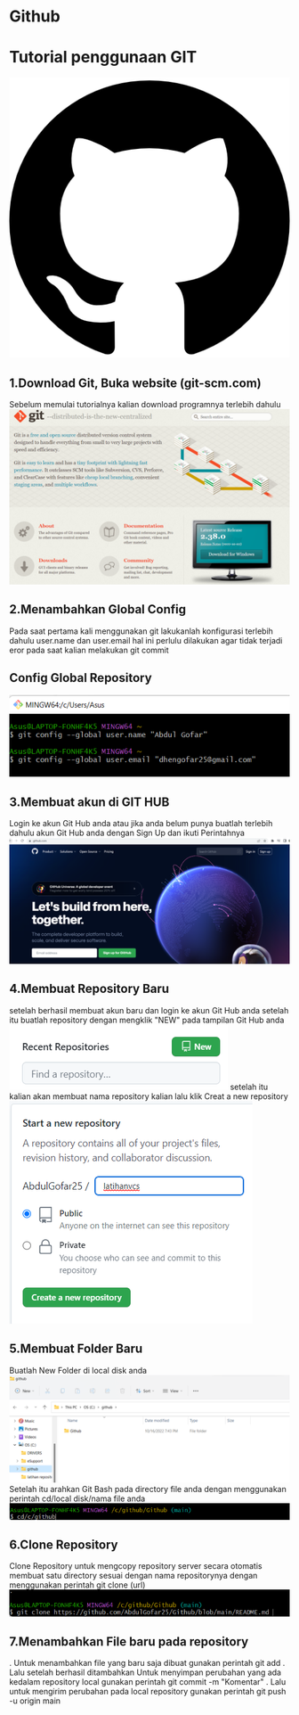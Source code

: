 # Github
# Tutorial penggunaan GIT
![Gambar 1](screenshot/ss1.png)
## 1.Download Git, Buka website (git-scm.com)
Sebelum memulai tutorialnya kalian download programnya terlebih dahulu
![Gambar 2](screenshot/ss14.png)
## 2.Menambahkan Global Config
Pada saat pertama kali menggunakan git lakukanlah konfigurasi terlebih dahulu user.name dan user.email hal ini perlulu dilakukan agar tidak terjadi eror pada saat kalian melakukan git commit
## Config Global Repository
![Gambar 3](screenshot/ss3.png)
## 3.Membuat akun di GIT HUB
Login ke akun Git Hub anda atau jika anda belum punya buatlah terlebih dahulu akun Git Hub anda dengan Sign Up dan ikuti Perintahnya
![gambar 4](screenshot/ss4.png)
## 4.Membuat Repository Baru
setelah berhasil membuat akun baru dan login ke akun Git Hub anda setelah itu buatlah repository dengan mengklik "NEW" pada tampilan Git Hub anda
![Gambar 5](screenshot/ss5.png)
setelah itu kalian akan membuat nama repository kalian lalu klik Creat a new repository
![Gambar 6](screenshot//ss6.png)
## 5.Membuat Folder Baru
Buatlah New Folder di local disk anda
![Gambar 7](screenshot/ss15.png)
Setelah itu arahkan Git Bash pada directory file anda dengan menggunakan perintah cd/local disk/nama file anda
![Gambar 8](screenshot/ss16.png)
## 6.Clone Repository
Clone Repository untuk mengcopy repository server secara otomatis membuat satu directory sesuai dengan nama repositorynya dengan menggunakan perintah git clone (url)
![Gambar 9](screenshot/ss17.png)
## 7.Menambahkan File baru pada repository
. Untuk menambahkan file yang baru saja dibuat gunakan perintah git add
. Lalu setelah berhasil ditambahkan Untuk menyimpan perubahan yang ada kedalam repository local gunakan perintah git commit -m "Komentar"
. Lalu untuk mengirim perubahan pada local repository gunakan perintah git push -u origin main
